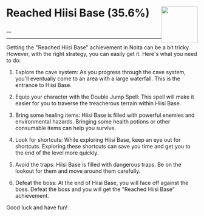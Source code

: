 # Reached Hiisi Base (35.6%) <img style="float: right;" src="https://cdn.cloudflare.steamstatic.com/steamcommunity/public/images/apps/881100/c219c3651fcf6dd48c3db6fbbbbd18a39c397697.jpg" width="96" height="96">

__

---

Getting the "Reached Hiisi Base" achievement in Noita can be a bit tricky. However, with the right strategy, you can easily get it. Here's what you need to do:

1. Explore the cave system: As you progress through the cave system, you'll eventually come to an area with a large waterfall. This is the entrance to Hiisi Base. 

2. Equip your character with the Double Jump Spell: This spell will make it easier for you to traverse the treacherous terrain within Hiisi Base.

3. Bring some healing items: Hiisi Base is filled with powerful enemies and environmental hazards. Bringing some health potions or other consumable items can help you survive.

4. Look for shortcuts: While exploring Hiisi Base, keep an eye out for shortcuts. Exploring these shortcuts can save you time and get you to the end of the level more quickly.

5. Avoid the traps: Hiisi Base is filled with dangerous traps. Be on the lookout for them and move around them carefully.

6. Defeat the boss: At the end of Hiisi Base, you will face off against the boss. Defeat the boss and you will get the "Reached Hiisi Base" achievement.

Good luck and have fun!